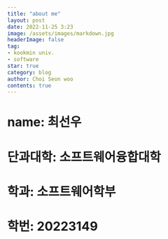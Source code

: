 ```yaml
---
title: "about me"
layout: post
date: 2022-11-25 3:23
image: /assets/images/markdown.jpg
headerImage: false
tag:
- kookmin univ.
- software
star: true
category: blog
author: Choi Seon woo 
contents: true
---
```


# name: 최선우
# 단과대학: 소프트웨어융합대학
# 학과: 소프트웨어학부
# 학번: 20223149
